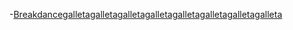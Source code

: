 -[Breakdancegalletagalletagalletagalletagalletagalletagalletagalleta](https://breakdance.github.io/breakdance/)